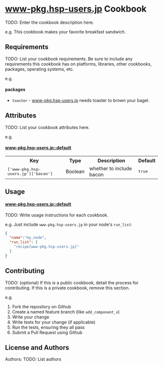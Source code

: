 www-pkg.hsp-users.jp Cookbook
=============================
TODO: Enter the cookbook description here.

e.g.
This cookbook makes your favorite breakfast sandwich.

Requirements
------------
TODO: List your cookbook requirements. Be sure to include any requirements this cookbook has on platforms, libraries, other cookbooks, packages, operating systems, etc.

e.g.
#### packages
- `toaster` - www-pkg.hsp-users.jp needs toaster to brown your bagel.

Attributes
----------
TODO: List your cookbook attributes here.

e.g.
#### www-pkg.hsp-users.jp::default
<table>
  <tr>
    <th>Key</th>
    <th>Type</th>
    <th>Description</th>
    <th>Default</th>
  </tr>
  <tr>
    <td><tt>['www-pkg.hsp-users.jp']['bacon']</tt></td>
    <td>Boolean</td>
    <td>whether to include bacon</td>
    <td><tt>true</tt></td>
  </tr>
</table>

Usage
-----
#### www-pkg.hsp-users.jp::default
TODO: Write usage instructions for each cookbook.

e.g.
Just include `www-pkg.hsp-users.jp` in your node's `run_list`:

```json
{
  "name":"my_node",
  "run_list": [
    "recipe[www-pkg.hsp-users.jp]"
  ]
}
```

Contributing
------------
TODO: (optional) If this is a public cookbook, detail the process for contributing. If this is a private cookbook, remove this section.

e.g.
1. Fork the repository on Github
2. Create a named feature branch (like `add_component_x`)
3. Write your change
4. Write tests for your change (if applicable)
5. Run the tests, ensuring they all pass
6. Submit a Pull Request using Github

License and Authors
-------------------
Authors: TODO: List authors
